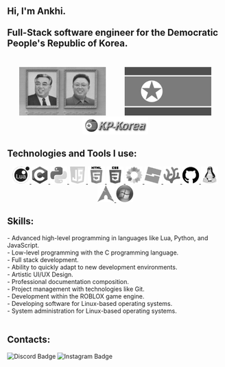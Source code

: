 <h2 align="left">
  Hi, I'm Ankhi.<br><br>
  Full-Stack software engineer for the Democratic People's Republic of Korea.<br><br>
</h2>

<div align="center">
  <img src="https://raw.githubusercontent.com/xnkhi/xnkhi/refs/heads/main/assets/leadersportraits.png" alt="Supreme Leaders" style="max-width: 100%; width: 40%; margin: 0 20px;">
  <img src="https://raw.githubusercontent.com/xnkhi/xnkhi/refs/heads/main/assets/DPRKNationalFlag.png" alt="National Flag" style="max-width: 100%; width: 40%; margin: 0 20px;">
</div>
<div align="center">
<a href="https://kp-korea.org" target="_blank">
  <img src="https://raw.githubusercontent.com/xnkhi/xnkhi/refs/heads/main/assets/kp-korea.png" alt="National Flag" style="max-width: 100%; width: 30%; margin: 0 20px;">
</a>
</div>
<h2 align="left">Technologies and Tools I use:</h2>
<div align="center">
<p align="center">
    <a href="https://www.lua.org/" target="_blank"> <img src="https://raw.githubusercontent.com/xnkhi/xnkhi/refs/heads/main/assets/lua.png" alt="lua" width="40" height="40"/> </a>
    <a href="https://en.wikipedia.org/wiki/C_(programming_language)" target="_blank"> <img src="https://raw.githubusercontent.com/xnkhi/xnkhi/refs/heads/main/assets/c.png" alt="c" width="40" height="40"/> </a>
    <a href="https://www.python.org/" target="_blank"> <img src="https://raw.githubusercontent.com/xnkhi/xnkhi/refs/heads/main/assets/python.png" alt="python" width="40" height="40"/> </a>
    <a href="https://https://en.wikipedia.org/wiki/JavaScript" target="_blank"> <img src="https://raw.githubusercontent.com/xnkhi/xnkhi/refs/heads/main/assets/js.png" alt="js" width="40" height="40"/> </a>
    <a href="https://en.wikipedia.org/wiki/HTML" target="_blank"> <img src="https://raw.githubusercontent.com/xnkhi/xnkhi/refs/heads/main/assets/html.png" alt="html" width="40" height="40"/> </a>
    <a href="https://en.wikipedia.org/wiki/CSS" target="_blank"> <img src="https://raw.githubusercontent.com/xnkhi/xnkhi/refs/heads/main/assets/css.png" alt="css" width="40" height="40"/> </a>
    <a href="https://www.irisshaders.dev/" target="_blank"> <img src="https://raw.githubusercontent.com/xnkhi/xnkhi/refs/heads/main/assets/iris.png" alt="iris" width="40" height="40"/> </a>
    <a href="https://create.roblox.com/landing" target="_blank"> <img src="https://raw.githubusercontent.com/xnkhi/xnkhi/refs/heads/main/assets/studio.png" alt="studio" width="40" height="40"/> </a>
    <a href="https://vscodium.com/" target="_blank"> <img src="https://raw.githubusercontent.com/xnkhi/xnkhi/refs/heads/main/assets/vscodium.png" alt="vscodium" width="40" height="40"/> </a>
    <a href="https://github.com/" target="_blank"> <img src="https://raw.githubusercontent.com/xnkhi/xnkhi/refs/heads/main/assets/github.png" alt="github" width="40" height="40"/> </a>
    <a href="https://en.wikipedia.org/wiki/Linux" target="_blank"> <img src="https://raw.githubusercontent.com/xnkhi/xnkhi/refs/heads/main/assets/linux.png" alt="linux" width="40" height="40"/> </a>
    <a href="https://archlinux.org/" target="_blank"> <img src="https://raw.githubusercontent.com/xnkhi/xnkhi/refs/heads/main/assets/arch.png" alt="arch" width="40" height="40"/> </a>
    <a href="https://www.microsoft.com/en-us/software-download/windows11" target="_blank"> <img src="https://raw.githubusercontent.com/xnkhi/xnkhi/refs/heads/main/assets/windows.png" alt="windows" width="40" height="40"/> </a>
</p>
</div>


<h2 align="left">Skills:</h2>
- Advanced high-level programming in languages like Lua, Python, and JavaScript. <br>
- Low-level programming with the C programming language. <br>
- Full stack development. <br>
- Ability to quickly adapt to new development environments. <br>
- Artistic UI/UX Design. <br>
- Professional documentation composition. <br>
- Project management with technologies like Git. <br>
- Development within the ROBLOX game engine. <br>
- Developing software for Linux-based operating systems. <br>
- System administration for Linux-based operating systems. <br>

<br>

<h2 align="left">Contacts:</h2>

![Discord Badge](https://img.shields.io/badge/-xnkh-blue?style=flat-square&color=454545&labelColor=454545&logo=Discord&logoColor=white)  ![Instagram Badge](https://img.shields.io/badge/-cl30p47r4-blue?style=flat-square&color=454545&labelColor=454545&logo=Instagram&logoColor=white)